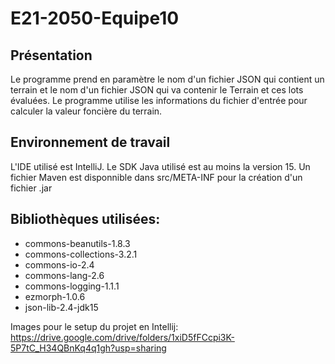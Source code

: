 # E21-2050-Equipe10

## Présentation

Le programme prend en paramètre le nom d'un fichier JSON qui contient un terrain et le nom d'un fichier
JSON qui va contenir le Terrain et ces lots évaluées. Le programme utilise les informations du fichier
d'entrée pour calculer la valeur foncière du terrain.

## Environnement de travail

L'IDE utilisé est IntelliJ.
Le SDK Java utilisé est au moins la version 15.
Un fichier Maven est disponnible dans src/META-INF pour la création d'un fichier .jar

## Bibliothèques utilisées:
- commons-beanutils-1.8.3
- commons-collections-3.2.1
- commons-io-2.4
- commons-lang-2.6
- commons-logging-1.1.1
- ezmorph-1.0.6
- json-lib-2.4-jdk15


Images pour le setup du projet en Intellij:
<br>
https://drive.google.com/drive/folders/1xiD5fFCcpi3K-5P7tC_H34QBnKq4q1gh?usp=sharing
